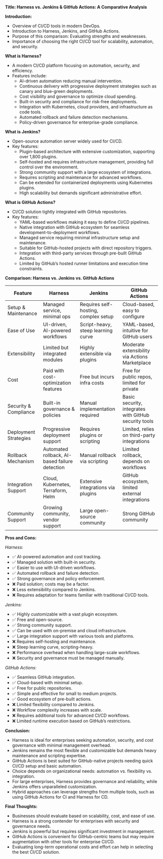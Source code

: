 **Title: Harness vs. Jenkins & GitHub Actions: A Comparative Analysis**

**Introduction:**
- Overview of CI/CD tools in modern DevOps.
- Introduction to Harness, Jenkins, and GitHub Actions.
- Purpose of this comparison: Evaluating strengths and weaknesses.
- Importance of choosing the right CI/CD tool for scalability, automation, and security.

**What is Harness?**
- A modern CI/CD platform focusing on automation, security, and efficiency.
- Features include:
  - AI-driven automation reducing manual intervention.
  - Continuous delivery with progressive deployment strategies such as canary and blue-green deployments.
  - Cost visibility and governance to optimize cloud spending.
  - Built-in security and compliance for risk-free deployments.
  - Integration with Kubernetes, cloud providers, and infrastructure as code tools.
  - Automated rollback and failure detection mechanisms.
  - Policy-driven governance for enterprise-grade compliance.

**What is Jenkins?**
- Open-source automation server widely used for CI/CD.
- Key features:
  - Plugin-based architecture with extensive customization, supporting over 1,800 plugins.
  - Self-hosted and requires infrastructure management, providing full control over the environment.
  - Strong community support with a large ecosystem of integrations.
  - Requires scripting and maintenance for advanced workflows.
  - Can be extended for containerized deployments using Kubernetes plugins.
  - High scalability but demands significant administrative effort.

**What is GitHub Actions?**
- CI/CD solution tightly integrated with GitHub repositories.
- Key features:
  - YAML-based workflows making it easy to define CI/CD pipelines.
  - Native integration with GitHub ecosystem for seamless development-to-deployment workflows.
  - Managed service requiring minimal infrastructure setup and maintenance.
  - Suitable for GitHub-hosted projects with direct repository triggers.
  - Integration with third-party services through pre-built GitHub Actions.
  - Limited by GitHub’s hosted runner limitations and execution time constraints.

**Comparison: Harness vs. Jenkins vs. GitHub Actions**

| Feature                  | Harness                                    | Jenkins                                    | GitHub Actions                            |
|-------------------------|----------------------------------|--------------------------------|--------------------------------|
| Setup & Maintenance    | Managed service, minimal ops   | Requires self-hosting, complex setup | Cloud-based, easy to configure |
| Ease of Use            | UI-driven, AI-powered workflows | Script-heavy, steep learning curve | YAML-based, intuitive for GitHub users |
| Extensibility          | Limited but integrated modules  | Highly extensible via plugins  | Moderate extensibility via Actions Marketplace |
| Cost                  | Paid with cost-optimization features | Free but incurs infra costs   | Free for public repos, limited for private |
| Security & Compliance | Built-in governance & policies | Manual implementation required | Basic security, integrates with GitHub security tools |
| Deployment Strategies  | Progressive deployment support  | Requires plugins or scripting | Limited, relies on third-party integrations |
| Rollback Mechanism    | Automated rollback, AI-based failure detection | Manual rollback via scripting | Limited rollback, depends on workflows |
| Integration Support   | Cloud, Kubernetes, Terraform, Helm | Extensive integrations via plugins | GitHub ecosystem, limited external integrations |
| Community Support     | Growing community, vendor support | Large open-source community | Strong GitHub community |

**Pros and Cons:**

*Harness:*
- ✅ AI-powered automation and cost tracking.
- ✅ Managed solution with built-in security.
- ✅ Easier to use with UI-driven workflows.
- ✅ Automated rollback and failure detection.
- ✅ Strong governance and policy enforcement.
- ❌ Paid solution; costs may be a factor.
- ❌ Less extensibility compared to Jenkins.
- ❌ Requires adaptation for teams familiar with traditional CI/CD tools.

*Jenkins:*
- ✅ Highly customizable with a vast plugin ecosystem.
- ✅ Free and open-source.
- ✅ Strong community support.
- ✅ Can be used with on-premise and cloud infrastructure.
- ✅ Large integration support with various tools and platforms.
- ❌ Requires self-hosting and maintenance.
- ❌ Steep learning curve, scripting-heavy.
- ❌ Performance overhead when handling large-scale workflows.
- ❌ Security and governance must be managed manually.

*GitHub Actions:*
- ✅ Seamless GitHub integration.
- ✅ Cloud-based with minimal setup.
- ✅ Free for public repositories.
- ✅ Simple and effective for small to medium projects.
- ✅ Good ecosystem of pre-built actions.
- ❌ Limited flexibility compared to Jenkins.
- ❌ Workflow complexity increases with scale.
- ❌ Requires additional tools for advanced CI/CD workflows.
- ❌ Limited runtime execution based on GitHub’s restrictions.

**Conclusion:**
- Harness is ideal for enterprises seeking automation, security, and cost governance with minimal management overhead.
- Jenkins remains the most flexible and customizable but demands heavy maintenance and scripting expertise.
- GitHub Actions is best suited for GitHub-native projects needing quick CI/CD setup and basic automation.
- Choice depends on organizational needs: automation vs. flexibility vs. integration.
- For large enterprises, Harness provides governance and reliability, while Jenkins offers unparalleled customization.
- Hybrid approaches can leverage strengths from multiple tools, such as using GitHub Actions for CI and Harness for CD.

**Final Thoughts:**
- Businesses should evaluate based on scalability, cost, and ease of use.
- Harness is a strong contender for enterprises with security and governance needs.
- Jenkins is powerful but requires significant investment in management.
- GitHub Actions is convenient for GitHub-centric teams but may require augmentation with other tools for enterprise CI/CD.
- Evaluating long-term operational costs and effort can help in selecting the best CI/CD solution.

